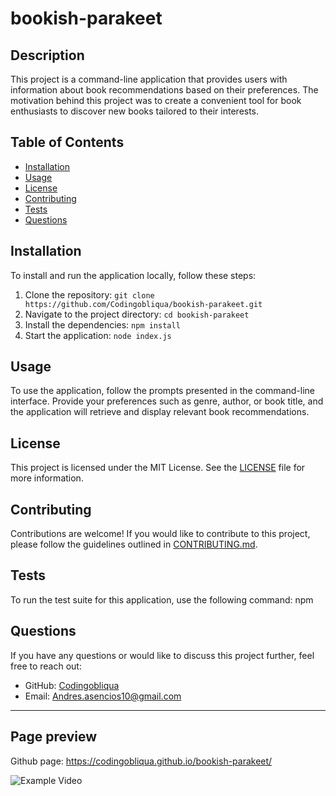 # bookish-parakeet

## Description

This project is a command-line application that provides users with information about book recommendations based on their preferences. The motivation behind this project was to create a convenient tool for book enthusiasts to discover new books tailored to their interests.

## Table of Contents

- [Installation](#installation)
- [Usage](#usage)
- [License](#license)
- [Contributing](#contributing)
- [Tests](#tests)
- [Questions](#questions)

## Installation

To install and run the application locally, follow these steps:

1. Clone the repository: `git clone https://github.com/Codingobliqua/bookish-parakeet.git`
2. Navigate to the project directory: `cd bookish-parakeet`
3. Install the dependencies: `npm install`
4. Start the application: `node index.js`

## Usage

To use the application, follow the prompts presented in the command-line interface. Provide your preferences such as genre, author, or book title, and the application will retrieve and display relevant book recommendations.

## License

This project is licensed under the MIT License. See the [LICENSE](LICENSE) file for more information.

## Contributing

Contributions are welcome! If you would like to contribute to this project, please follow the guidelines outlined in [CONTRIBUTING.md](CONTRIBUTING.md).

## Tests

To run the test suite for this application, use the following command:
npm 
## Questions

If you have any questions or would like to discuss this project further, feel free to reach out:

- GitHub: [Codingobliqua](https://github.com/Codingobliqua)
- Email: Andres.asencios10@gmail.com

---
## Page preview 

Github page:  https://codingobliqua.github.io/bookish-parakeet/

![Example Video](https://drive.google.com/file/d/17pgRBh8HBydlMVhqAAoVmjidEqTwYrBM/view)
